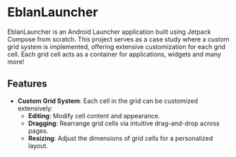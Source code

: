 # EblanLauncher

EblanLauncher is an Android Launcher application built using Jetpack Compose from scratch. This project serves as a case study where a custom grid system is implemented, offering extensive customization for each grid cell. Each grid cell acts as a container for applications, widgets and many more!

## Features
- **Custom Grid System**: Each cell in the grid can be customized extensively:
  - **Editing**: Modify cell content and appearance.
  - **Dragging**: Rearrange grid cells via intuitive drag-and-drop across pages.
  - **Resizing**: Adjust the dimensions of grid cells for a personalized layout.
